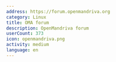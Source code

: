 ```yaml
---
address: https://forum.openmandriva.org
category: Linux
title: OMA forum
description: OpenMandriva forum
userCount: 373
icon: openmandriva.png
activity: medium
language: en
---
```

